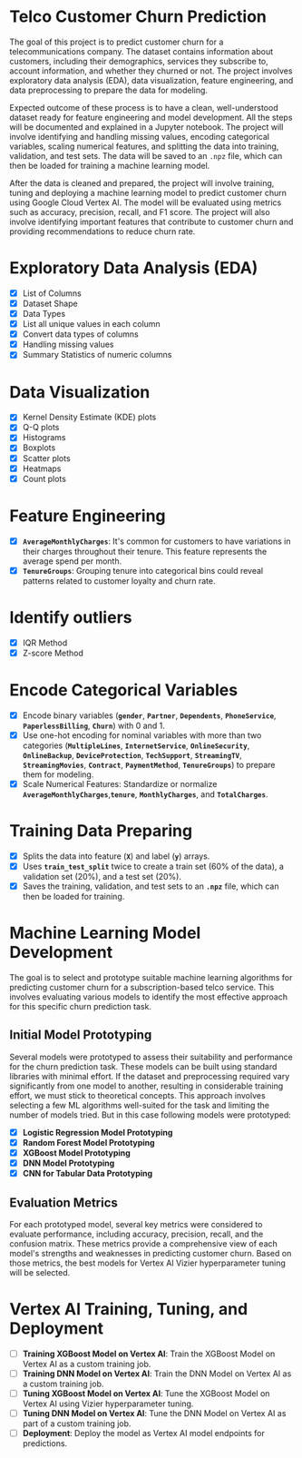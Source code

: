 # Telco Customer Churn Prediction
The goal of this project is to predict customer churn for a telecommunications company. The dataset contains information about customers, including their demographics, services they subscribe to, account information, and whether they churned or not. The project involves exploratory data analysis (EDA), data visualization, feature engineering, and data preprocessing to prepare the data for modeling.

Expected outcome of these process is to have a clean, well-understood dataset ready for feature engineering and model development. All the steps will be documented and explained in a Jupyter notebook. The project will involve identifying and handling missing values, encoding categorical variables, scaling numerical features, and splitting the data into training, validation, and test sets. The data will be saved to an `.npz` file, which can then be loaded for training a machine learning model.

After the data is cleaned and prepared, the project will involve training, tuning and deploying a machine learning model to predict customer churn using Google Cloud Vertex AI. The model will be evaluated using metrics such as accuracy, precision, recall, and F1 score. The project will also involve identifying important features that contribute to customer churn and providing recommendations to reduce churn rate.

# **Exploratory Data Analysis (EDA)**
- [x] List of Columns
- [x] Dataset Shape
- [x] Data Types
- [x] List all unique values in each column
- [x] Convert data types of columns
- [x] Handling missing values
- [x] Summary Statistics of numeric columns
# **Data Visualization**
- [x] Kernel Density Estimate (KDE) plots
- [x] Q-Q plots
- [x] Histograms
- [x] Boxplots
- [x] Scatter plots
- [x] Heatmaps
- [x] Count plots
# **Feature Engineering**
-  [x] **`AverageMonthlyCharges`**: It's common for customers to have variations in their charges throughout their tenure. This feature represents the average spend per month.
- [x] **`TenureGroups`**: Grouping tenure into categorical bins could reveal patterns related to customer loyalty and churn rate.
# Identify outliers
- [x] IQR Method
- [x] Z-score Method
# **Encode Categorical Variables**
- [x] Encode binary variables (**`gender`**, **`Partner`**, **`Dependents`**, **`PhoneService`**, **`PaperlessBilling`**, **`Churn`**) with 0 and 1.
- [x] Use one-hot encoding for nominal variables with more than two categories (**`MultipleLines`**, **`InternetService`**, **`OnlineSecurity`**, **`OnlineBackup`**, **`DeviceProtection`**, **`TechSupport`**, **`StreamingTV`**, **`StreamingMovies`**, **`Contract`**, **`PaymentMethod`**, **`TenureGroups`**) to prepare them for modeling.
- [x] Scale Numerical Features: Standardize or normalize **`AverageMonthlyCharges`**,**`tenure`**, **`MonthlyCharges`**, and **`TotalCharges`**.
# **Training Data Preparing**
- [x] Splits the data into feature (**`X`**) and label (**`y`**) arrays.
- [x] Uses **`train_test_split`** twice to create a train set (60% of the data), a validation set (20%), and a test set (20%).
- [x] Saves the training, validation, and test sets to an **`.npz`** file, which can then be loaded for training.
# Machine Learning Model Development

The goal is to select and prototype suitable machine learning algorithms for predicting customer churn for a subscription-based telco service. This involves evaluating various models to identify the most effective approach for this specific churn prediction task.

## Initial Model Prototyping

Several models were prototyped to assess their suitability and performance for the churn prediction task. These models can be built using standard libraries with minimal effort. If the dataset and preprocessing required vary significantly from one model to another, resulting in considerable training effort, we must stick to theoretical concepts. This approach involves selecting a few ML algorithms well-suited for the task and limiting the number of models tried. But in this case following models were prototyped:


- [x] **Logistic Regression Model Prototyping**
- [x] **Random Forest Model Prototyping**
- [x] **XGBoost Model Prototyping**
- [x] **DNN Model Prototyping**
- [x] **CNN for Tabular Data Prototyping**

## Evaluation Metrics

For each prototyped model, several key metrics were considered to evaluate performance, including accuracy, precision, recall, and the confusion matrix. These metrics provide a comprehensive view of each model's strengths and weaknesses in predicting customer churn. Based on those metrics, the best models for Vertex AI Vizier hyperparameter tuning will be selected.

# **Vertex AI Training, Tuning, and Deployment**
- [ ]  **Training XGBoost Model on Vertex AI**: Train the XGBoost Model on Vertex AI as a custom training job.
- [ ]  **Training DNN Model on Vertex AI**: Train the DNN Model on Vertex AI as a custom training job.
- [ ]  **Tuning XGBoost Model on Vertex AI**: Tune the XGBoost Model on Vertex AI using Vizier hyperparameter tuning.
- [ ]  **Tuning DNN Model on Vertex AI**: Tune the DNN Model on Vertex AI as part of a custom training job.
- [ ]  **Deployment**: Deploy the model as Vertex AI model endpoints for predictions.
